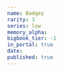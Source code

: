 ```yaml
---
name: Badgey
rarity: 3
series: low
memory_alpha:
bigbook_tier: -1
in_portal: true
date:
published: true
---
```



